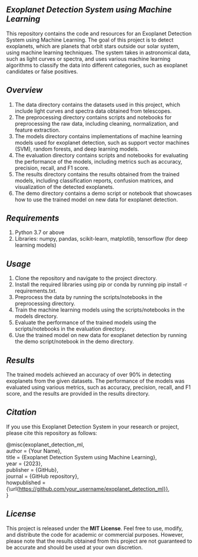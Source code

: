 ## *Exoplanet Detection System using Machine Learning*

This repository contains the code and resources for an Exoplanet Detection System using Machine Learning. The goal of this project is to detect exoplanets, which are planets that orbit stars outside our solar system, using machine learning techniques. The system takes in astronomical data, such as light curves or spectra, and uses various machine learning algorithms to classify the data into different categories, such as exoplanet candidates or false positives.

## *Overview*
1. The data directory contains the datasets used in this project, which include light curves and spectra data obtained from telescopes.
2. The preprocessing directory contains scripts and notebooks for preprocessing the raw data, including cleaning, normalization, and feature extraction.
3. The models directory contains implementations of machine learning models used for exoplanet detection, such as support vector machines (SVM), random forests, and deep learning models.
4. The evaluation directory contains scripts and notebooks for evaluating the performance of the models, including metrics such as accuracy, precision, recall, and F1 score.
5. The results directory contains the results obtained from the trained models, including classification reports, confusion matrices, and visualization of the detected exoplanets.
6. The demo directory contains a demo script or notebook that showcases how to use the trained model on new data for exoplanet detection.

## *Requirements*

1. Python 3.7 or above
2. Libraries: numpy, pandas, scikit-learn, matplotlib, tensorflow (for deep learning models)

## *Usage*

1. Clone the repository and navigate to the project directory.
2. Install the required libraries using pip or conda by running pip install -r requirements.txt.
3. Preprocess the data by running the scripts/notebooks in the preprocessing directory.
4. Train the machine learning models using the scripts/notebooks in the models directory.
5. Evaluate the performance of the trained models using the scripts/notebooks in the evaluation directory.
6. Use the trained model on new data for exoplanet detection by running the demo script/notebook in the demo directory.

## *Results*

The trained models achieved an accuracy of over 90% in detecting exoplanets from the given datasets. The performance of the models was evaluated using various metrics, such as accuracy, precision, recall, and F1 score, and the results are provided in the results directory.

## *Citation*

If you use this Exoplanet Detection System in your research or project, please cite this repository as follows:

@misc{exoplanet_detection_ml, <br>
  author = {Your Name}, <br>
  title = {Exoplanet Detection System using Machine Learning}, <br>
  year = {2023}, <br>
  publisher = {GitHub}, <br>
  journal = {GitHub repository}, <br>
  howpublished = {\url{https://github.com/your_username/exoplanet_detection_ml}}, <br>
}

## *License*
This project is released under the **MIT License**. Feel free to use, modify, and distribute the code for academic or commercial purposes. However, please note that the results obtained from this project are not guaranteed to be accurate and should be used at your own discretion.
